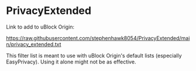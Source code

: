 # PrivacyExtended

Link to add to uBlock Origin:

https://raw.githubusercontent.com/stephenhawk8054/PrivacyExtended/main/privacy_extended.txt

This filter list is meant to use with uBlock Origin's default lists (especially EasyPrivacy). Using it alone might not be as effective.
